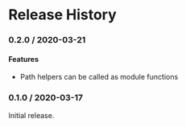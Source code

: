 # Release History

### 0.2.0 / 2020-03-21

#### Features

* Path helpers can be called as module functions

### 0.1.0 / 2020-03-17

Initial release.
